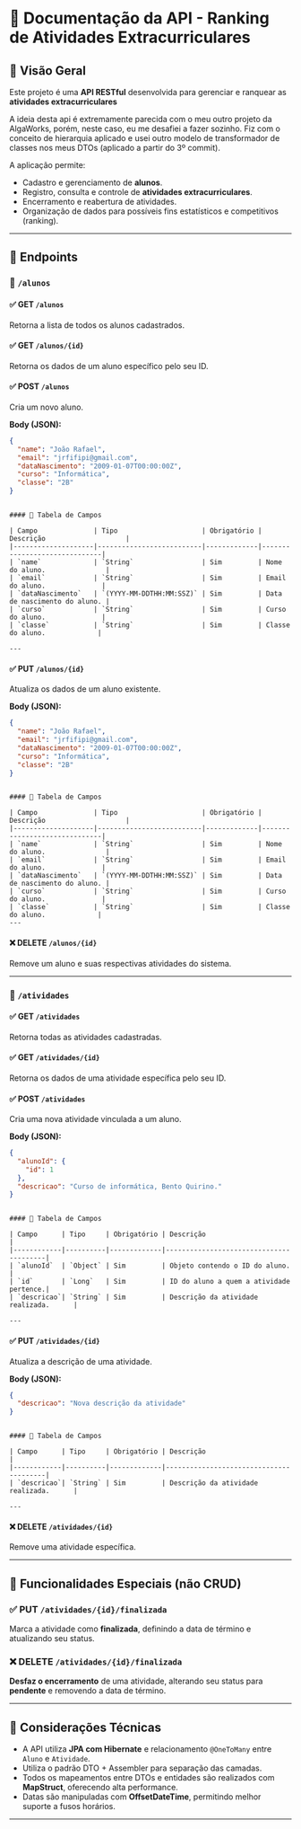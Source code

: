 
# 📘 Documentação da API - Ranking de Atividades Extracurriculares

## 📌 Visão Geral

Este projeto é uma **API RESTful** desenvolvida para gerenciar e ranquear as **atividades extracurriculares** 

A ideia desta api é extremamente parecida com o meu outro projeto da AlgaWorks, porém, neste caso, eu me desafiei a fazer sozinho. Fiz com o conceito de hierarquia aplicado e usei outro modelo de transformador de classes nos meus DTOs (aplicado a partir do 3º commit).

A aplicação permite:
- Cadastro e gerenciamento de **alunos**.
- Registro, consulta e controle de **atividades extracurriculares**.
- Encerramento e reabertura de atividades.
- Organização de dados para possíveis fins estatísticos e competitivos (ranking).

---

## 📁 Endpoints

### 📍 `/alunos`

#### ✅ GET `/alunos`
Retorna a lista de todos os alunos cadastrados.

#### ✅ GET `/alunos/{id}`
Retorna os dados de um aluno específico pelo seu ID.

#### ✅ POST `/alunos`
Cria um novo aluno.

**Body (JSON):**
```json
{
  "name": "João Rafael",
  "email": "jrfifipi@gmail.com",
  "dataNascimento": "2009-01-07T00:00:00Z",
  "curso": "Informática",
  "classe": "2B"
}
```
```

#### 🧾 Tabela de Campos

| Campo              | Tipo                     | Obrigatório | Descrição                    |
|--------------------|--------------------------|-------------|------------------------------|
| `name`             | `String`                 | Sim         | Nome do aluno.               |
| `email`            | `String`                 | Sim         | Email do aluno.              |
| `dataNascimento`   | `(YYYY-MM-DDTHH:MM:SSZ)` | Sim         | Data de nascimento do aluno. |
| `curso`            | `String`                 | Sim         | Curso do aluno.              |
| `classe`           | `String`                 | Sim         | Classe do aluno.             |

---
````


#### ✅ PUT `/alunos/{id}`
Atualiza os dados de um aluno existente.

**Body (JSON):**
```json
{
  "name": "João Rafael",
  "email": "jrfifipi@gmail.com",
  "dataNascimento": "2009-01-07T00:00:00Z",
  "curso": "Informática",
  "classe": "2B"
}
```
```

#### 🧾 Tabela de Campos

| Campo              | Tipo                     | Obrigatório | Descrição                    |
|--------------------|--------------------------|-------------|------------------------------|
| `name`             | `String`                 | Sim         | Nome do aluno.               |
| `email`            | `String`                 | Sim         | Email do aluno.              |
| `dataNascimento`   | `(YYYY-MM-DDTHH:MM:SSZ)` | Sim         | Data de nascimento do aluno. |
| `curso`            | `String`                 | Sim         | Curso do aluno.              |
| `classe`           | `String`                 | Sim         | Classe do aluno.             |
---
````
#### ❌ DELETE `/alunos/{id}`
Remove um aluno e suas respectivas atividades do sistema.

---

### 📍 `/atividades`

#### ✅ GET `/atividades`
Retorna todas as atividades cadastradas.

#### ✅ GET `/atividades/{id}`
Retorna os dados de uma atividade específica pelo seu ID.

#### ✅ POST `/atividades`
Cria uma nova atividade vinculada a um aluno.

**Body (JSON):**
```json
{
  "alunoId": {
    "id": 1
  },
  "descricao": "Curso de informática, Bento Quirino."
}
```
```

#### 🧾 Tabela de Campos

| Campo      | Tipo     | Obrigatório | Descrição                              |
|------------|----------|-------------|----------------------------------------|
| `alunoId`  | `Object` | Sim         | Objeto contendo o ID do aluno.         |
| `id`       | `Long`   | Sim         | ID do aluno a quem a atividade pertence.|
| `descricao`| `String` | Sim         | Descrição da atividade realizada.      |

---
````
#### ✅ PUT `/atividades/{id}`
Atualiza a descrição de uma atividade.

**Body (JSON):**
```json
{
  "descricao": "Nova descrição da atividade"
}
```

```

#### 🧾 Tabela de Campos

| Campo      | Tipo     | Obrigatório | Descrição                              |
|------------|----------|-------------|----------------------------------------|
| `descricao`| `String` | Sim         | Descrição da atividade realizada.      |

---
````

#### ❌ DELETE `/atividades/{id}`
Remove uma atividade específica.

---

## 🔁 Funcionalidades Especiais (não CRUD)

### ✅ PUT `/atividades/{id}/finalizada`
Marca a atividade como **finalizada**, definindo a data de término e atualizando seu status.

### ❌ DELETE `/atividades/{id}/finalizada`
**Desfaz o encerramento** de uma atividade, alterando seu status para **pendente** e removendo a data de término.

---

## 🧱 Considerações Técnicas

- A API utiliza **JPA com Hibernate** e relacionamento `@OneToMany` entre `Aluno` e `Atividade`.
- Utiliza o padrão DTO + Assembler para separação das camadas.
- Todos os mapeamentos entre DTOs e entidades são realizados com **MapStruct**, oferecendo alta performance.
- Datas são manipuladas com **OffsetDateTime**, permitindo melhor suporte a fusos horários.

---

